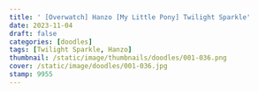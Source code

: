 ```yaml
---
title: ' [Overwatch] Hanzo [My Little Pony] Twilight Sparkle'
date: 2023-11-04
draft: false
categories: [doodles]
tags: [Twilight Sparkle, Hanzo]
thumbnail: /static/image/thumbnails/doodles/001-036.png
cover: /static/image/doodles/001-036.jpg
stamp: 9955
---
```

